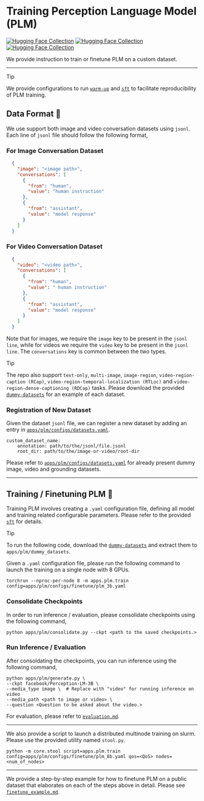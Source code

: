# Training Perception Language Model (PLM)

[![Hugging Face Collection](https://img.shields.io/badge/%F0%9F%A4%97%20PLM&#160;Synthetic-Image-blue)](https://huggingface.co/datasets/facebook/PLM-Image-Auto)
[![Hugging Face Collection](https://img.shields.io/badge/%F0%9F%A4%97%20PLM&#160;Synthetic-Video-blue)](https://huggingface.co/datasets/facebook/PLM-Video-Auto)
[![Hugging Face Collection](https://img.shields.io/badge/%F0%9F%A4%97%20PLM&#160;Human-Video-blue)](https://huggingface.co/datasets/facebook/PLM-Video-Human)

We provide instruction to train or finetune PLM on a custom dataset.

---

> [!TIP]
> We provide configurations to run [`warm-up`](../configs/warmup/) and [`sft`](../configs/sft/) to facilitate reproducibility of PLM training.


## Data Format :open_file_folder:

We use support both image and video conversation datasets using `jsonl`. Each line of `jsonl` file should follow the following format,

### For Image Conversation Dataset
```json
  {
    "image": "<image path>",
    "conversations": [
      {
        "from": "human",
        "value": "human instruction"
      },
      {
        "from": "assistant",
        "value": "model response"
      }
    ]
  }
```

### For Video Conversation Dataset
```json
  {
    "video": "<video path>",
    "conversations": [
      {
        "from": "human",
        "value": " human instruction"
      },
      {
        "from": "assistant",
        "value": "model response"
      }
    ]
  }
```

Note that for images, we require the `image` key to be present in the `jsonl line`, while for videos we require the `video` key to be present in the `jsonl line`. The `conversations` key is common between the two types.

> [!TIP]
> The repo also support `text-only`, `multi-image`, `image-region`, `video-region-caption (RCap)`, `video-region-temporal-localization (RTLoc)` and `video-region-dense-captioning (RDCap)` tasks. Please download the provided [`dummy-datasets`](https://dl.fbaipublicfiles.com/plm/dummy_datasets.tar.gz) for an example of each dataset.


### Registration of New Dataset
Given the dataset `jsonl` file, we can register a new dataset by adding an entry in [`apps/plm/configs/datasets.yaml`](apps/plm/configs/datasets.yaml).

```shell
custom_dataset_name:
    annotation: path/to/the/jsonl/file.jsonl
    root_dir: path/to/the/image-or-video/root-dir
```
Please refer to [`apps/plm/configs/datasets.yaml`](apps/plm/configs/datasets.yaml) for already present dummy image, video and grounding datasets.

---

## Training / Finetuning PLM :train:
Training PLM involves creating a `.yaml` configuration file, defining all model and training related configurable parameters. Please refer to the provided [`sft`](../configs/sft/) for details.

> [!TIP]
> To run the following code, download the [`dummy-datasets`](https://dl.fbaipublicfiles.com/plm/dummy_datasets.tar.gz) and extract them to `apps/plm/dummy_datasets`.

Given a `.yaml` configuration file, please run the following command to launch the training on a single node with 8 GPUs.

```shell
torchrun --nproc-per-node 8 -m apps.plm.train config=apps/plm/configs/finetune/plm_3b.yaml
```

### Consolidate Checkpoints
In order to run inference / evaluation, please consolidate checkpoints using the following command,

```shell
python apps/plm/consolidate.py --ckpt <path to the saved checkpoints.>
```

### Run Inference / Evaluation
After consoldating the checkpoints, you can run inference using the following command,

```shell
python apps/plm/generate.py \
--ckpt facebook/Perception-LM-3B \
--media_type image \  # Replace with "video" for running inference on video
--media_path <path to image or video> \
--question <Question to be asked about the video.>
```

For evaluation, please refer to [`evaluation.md`](evaluation.md).

---

We also provide a script to launch a distributed multinode training on slurm. Please use the provided utility named `stool.py`.

```shell
python -m core.stool script=apps.plm.train config=apps/plm/configs/finetune/plm_8b.yaml qos=<QoS> nodes=<num_of_nodes>
```

---

We provide a step-by-step example for how to finetune PLM on a public dataset that elaborates on each of the steps above in detail. Please see [`finetune_example.md`](finetune_example.md). 
